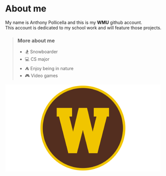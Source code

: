 # About me
My name is Anthony Pollicella and this is my **WMU** github account.<br/>
This account is dedicated to my school work and will feature those projects.
> ### More about me
> * 🏂 Snowboarder
> * 💻 CS major
> * ⛺ Enjoy being in nature
> * 🎮 Video games

![alt text](WMUlogo.png)
<!--
**AnthonyPollicella/AnthonyPollicella** is a ✨ _special_ ✨ repository because its `README.md` (this file) appears on your GitHub profile.

Here are some ideas to get you started:

- 🔭 I’m currently working on ...
- 🌱 I’m currently learning ...
- 👯 I’m looking to collaborate on ...
- 🤔 I’m looking for help with ...
- 💬 Ask me about ...
- 📫 How to reach me: ...
- 😄 Pronouns: ...
- ⚡ Fun fact: ...
-->

